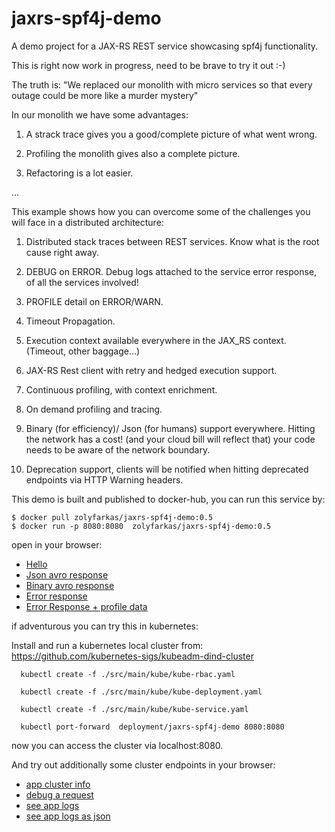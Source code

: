# jaxrs-spf4j-demo
A demo project for  a JAX-RS REST service showcasing spf4j functionality.

This is right now work in progress, need to be brave to try it out :-)

The truth is: "We replaced our monolith with micro services so that every outage could be more like a murder mystery"

In our monolith we have some advantages:

1) A strack trace gives you a good/complete picture of what went wrong.

2) Profiling the monolith gives also a complete picture.

3) Refactoring is a lot easier.


...


This example shows how you can overcome some of the challenges you will face in a distributed architecture:

1) Distributed stack traces between REST services. Know what is the root cause right away.

2) DEBUG on ERROR. Debug logs attached to the  service error response, of all the services involved!

3) PROFILE detail on ERROR/WARN.

4) Timeout Propagation.

5) Execution context available everywhere in the JAX_RS context. (Timeout, other baggage...)

6) JAX-RS Rest client with retry and hedged execution support.

7) Continuous profiling, with context enrichment.

8) On demand profiling and tracing.

9) Binary (for efficiency)/ Json (for humans) support everywhere.
  Hitting the network has a cost! (and your cloud bill will reflect that)
  your code needs to be aware of the network boundary.

10) Deprecation support, clients will be notified when hitting deprecated endpoints via HTTP Warning headers.


This demo is built and published to docker-hub, you can run this service by:

```
$ docker pull zolyfarkas/jaxrs-spf4j-demo:0.5
$ docker run -p 8080:8080  zolyfarkas/jaxrs-spf4j-demo:0.5
```

open in your browser: 

  * [Hello](http://127.0.0.1:8080/demo/helloResource/hello)
  * [Json avro response](http://127.0.0.1:8080/demo/example/records?_Accept=application/json)
  * [Binary avro response](http://127.0.0.1:8080/demo/example/records)
  * [Error response](http://127.0.0.1:8080/demo/helloResource/aError)
  * [Error Response + profile data](http://127.0.0.1:8080/demo/helloResource/slowBrokenHello?time=31)


if adventurous you can try this in kubernetes:

  Install and run a kubernetes local cluster from: https://github.com/kubernetes-sigs/kubeadm-dind-cluster

```
  kubectl create -f ./src/main/kube/kube-rbac.yaml
  
  kubectl create -f ./src/main/kube/kube-deployment.yaml

  kubectl create -f ./src/main/kube/kube-service.yaml

  kubectl port-forward  deployment/jaxrs-spf4j-demo 8080:8080

```
  now you can access the cluster via localhost:8080.

  And try out additionally some cluster endpoints in your browser:

  * [app cluster info](http://127.0.0.1:8080/info/cluster?_Accept=application/json)
  * [debug a request](http://127.0.0.1:8080/info/cluster?_Accept=application/json&_log-level=DEBUG)
  * [see app logs](http://127.0.0.1:8080/logs/cluster)
  * [see app logs as json](http://127.0.0.1:8080/logs/cluster?_Accept=application/json)

